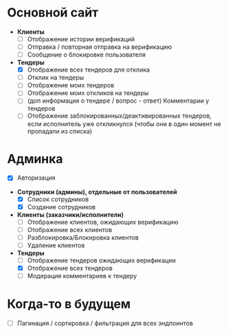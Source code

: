 # Основной сайт

- **Клиенты**
  - [ ] Отображение истории верификаций
  - [ ] Отправка / повторная отправка на верификацию
  - [ ] Сообщение о блокировке пользователя

- **Тендеры**
  - [X] Отображение всех тендеров для отклика
  - [ ] Отклик на тендеры
  - [ ] Отображение моих тендеров
  - [ ] Отображение моих откликов на тендеры
  - [ ] (доп информация о тендере / вопрос - ответ) Комментарии у тендеров
  - [ ] Отображение заблокированных/деактивированных тендеров, если исполнитель уже откликнулся (чтобы они в один момент не пропадали из списка)

# Админка

- [x] Авторизация

- **Сотрудники (админы), отдельные от пользователей**
  - [x] Список сотрудников
  - [x] Создание сотрудников

- **Клиенты (заказчики/исполнители)**
  - [ ] Отображение клиентов, ожидающих верификацию
  - [ ] Отображение всех клиентов
  - [ ] Разблокировка/Блокировка клиентов
  - [ ] Удаление клиентов

- **Тендеры**
  - [ ] Отображение тендеров ожидающих верификации
  - [X] Отображение всех тендеров
  - [ ] Модерация комментариев к тендеру

# Когда-то в будущем

- [ ] Пагинация / сортировка / фильтрация для всех эндпоинтов